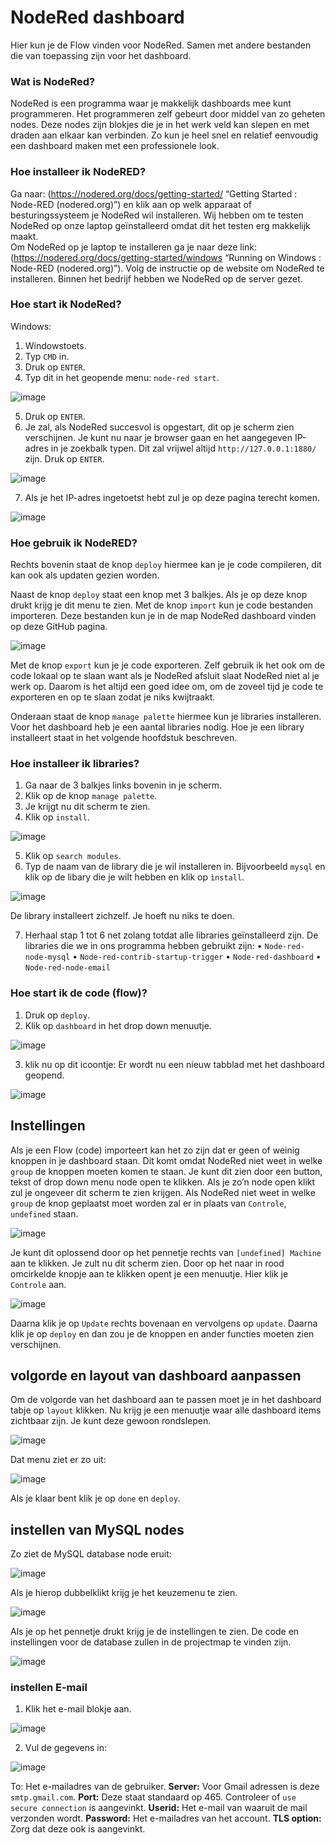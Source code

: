 # NodeRed dashboard
Hier kun je de Flow vinden voor NodeRed. Samen met andere bestanden die van toepassing zijn voor het dashboard. 


### Wat is NodeRed?
NodeRed is een programma waar je makkelijk dashboards mee kunt programmeren. Het programmeren zelf gebeurt door middel van zo geheten nodes. Deze nodes zijn blokjes die je in het werk veld kan slepen en met draden aan elkaar kan verbinden. Zo kun je heel snel en relatief eenvoudig een dashboard maken met een professionele look.  


### Hoe installeer ik NodeRED?
Ga naar: (https://nodered.org/docs/getting-started/ “Getting Started : Node-RED (nodered.org)”) en klik aan op welk apparaat of besturingssysteem je NodeRed wil installeren. Wij hebben om te testen NodeRed op onze laptop geïnstalleerd omdat dit het testen erg makkelijk maakt.  
Om NodeRed op je laptop te installeren ga je naar deze link: (https://nodered.org/docs/getting-started/windows “Running on Windows : Node-RED (nodered.org)”). Volg de instructie op de website om NodeRed te installeren. 
Binnen het bedrijf hebben we NodeRed op de server gezet. 
### Hoe start ik NodeRed?
Windows: 
1.	Windowstoets.
2.	Typ ```CMD``` in.
3.	Druk op ```ENTER```.
4.	Typ dit in het geopende menu: ```node-red start```. 

![image](https://user-images.githubusercontent.com/44370997/151350011-04970346-ebf7-4563-b301-7c7cb6b6420b.png)

5.	Druk op ```ENTER```. 
6.	Je zal, als NodeRed succesvol is opgestart, dit op je scherm zien verschijnen. Je kunt nu naar je browser gaan en het aangegeven IP-adres in je zoekbalk typen. Dit zal vrijwel altijd ```http://127.0.0.1:1880/``` zijn. Druk op ```ENTER```. 

![image](https://user-images.githubusercontent.com/44370997/151350175-297b5148-6ac0-49e2-91b4-df13d4feb183.png)

7.	Als je het IP-adres ingetoetst hebt zul je op deze pagina terecht komen. 

![image](https://user-images.githubusercontent.com/44370997/151350226-b3681f24-2a66-4617-88da-be5452a1fc2d.png)

### Hoe gebruik ik NodeRED?
Rechts bovenin staat de knop ```deploy``` hiermee kan je je code compileren, dit kan ook als updaten gezien worden. 

Naast de knop ```deploy``` staat een knop met 3 balkjes. Als je op deze knop drukt krijg je dit menu te zien. Met de knop ```import``` kun je code bestanden importeren. Deze bestanden kun je in de map NodeRed dashboard vinden op deze GitHub pagina. 

![image](https://user-images.githubusercontent.com/44370997/151350269-df588dbc-2283-4209-801e-42c9abd5274f.png)

Met de knop ```export``` kun je je code exporteren. Zelf gebruik ik het ook om de code lokaal op te slaan want als je NodeRed afsluit slaat NodeRed niet al je werk op. Daarom is het altijd een goed idee om, om de zoveel tijd je code te exporteren en op te slaan zodat je niks kwijtraakt.

Onderaan staat de knop ```manage palette``` hiermee kun je libraries installeren. Voor het dashboard heb je een aantal libraries nodig.   Hoe je een library installeert staat in het volgende hoofdstuk beschreven.


### Hoe installeer ik libraries?
1.	Ga naar de 3 balkjes links bovenin in je scherm. 
2.	Klik op de knop ```manage palette```.
3.	Je krijgt nu dit scherm te zien. 
4.	Klik op ```install```.

![image](https://user-images.githubusercontent.com/44370997/151350443-e767661e-c118-4187-aa5d-e232af21517c.png)

5.	Klik op ```search modules```.
6.	Typ de naam van de library die je wil installeren in. Bijvoorbeeld ```mysql``` en klik op de libary die je wilt hebben en klik op ```ìnstall```. 

![image](https://user-images.githubusercontent.com/44370997/151350632-fcd0a56f-642d-4770-8345-5bce5e390edc.png)
 
De library installeert zichzelf. Je hoeft nu niks te doen.

7.	Herhaal stap 1 tot 6 net zolang totdat alle libraries geïnstalleerd zijn. 
De libraries die we in ons programma hebben gebruikt zijn:
•	```Node-red-node-mysql```
•	```Node-red-contrib-startup-trigger```
•	```Node-red-dashboard```
•	```Node-red-node-email``` 


### Hoe start ik de code (flow)?
1.	Druk op ```deploy```.
2.	Klik op ```dashboard``` in het drop down menuutje. 

![image](https://user-images.githubusercontent.com/44370997/151350749-01a90627-a2e7-4477-8358-52db604a1068.png)

3.	klik nu op dit icoontje:
Er wordt nu een nieuw tabblad met het dashboard geopend. 

![image](https://user-images.githubusercontent.com/44370997/151350840-498adf34-eb15-4b15-a4b5-01f371173c01.png)


## Instellingen
Als je een Flow (code) importeert kan het zo zijn dat er geen of weinig knoppen in je dashboard staan. Dit komt omdat NodeRed niet weet in welke ```group``` de knoppen moeten komen te staan.
Je kunt dit zien door een button, tekst of drop down menu node open te klikken. Als je zo’n node open klikt zul je ongeveer dit scherm te zien krijgen. Als NodeRed niet weet in welke ```group``` de knop geplaatst moet worden zal er in plaats van ```Controle```, ```undefined``` staan. 

![image](https://user-images.githubusercontent.com/44370997/151350870-a8a88264-5db9-4bbf-9e33-30c2f0f5e57c.png) 
 
Je kunt dit oplossend door op het pennetje rechts van ```[undefined] Machine``` aan te klikken. Je zult nu dit scherm zien. Door op het naar in rood omcirkelde knopje aan te klikken opent je een menuutje. Hier klik je ```Controle``` aan. 

![image](https://user-images.githubusercontent.com/44370997/151350921-e009ecef-0023-4160-b7c9-633cbd148798.png)
 
Daarna klik je op ```Update``` rechts bovenaan en vervolgens op ```update```. 
Daarna klik je op ```deploy``` en dan zou je de knoppen en ander functies moeten zien verschijnen. 


## volgorde en layout van dashboard aanpassen
Om de volgorde van het dashboard aan te passen moet je in het dashboard tabje op ```layout``` klikken. Nu krijg je een menuutje waar alle dashboard items zichtbaar zijn. Je kunt deze gewoon rondslepen. 

![image](https://user-images.githubusercontent.com/44370997/151351010-677cb381-78d3-4467-b417-737c1a2d932c.png)

Dat menu ziet er zo uit:

![image](https://user-images.githubusercontent.com/44370997/151351031-2e40aad9-eb90-4bf3-afa1-2654fef2a5fd.png)
 
Als je klaar bent klik je op ```done``` en ```deploy```.

## instellen van MySQL nodes
Zo ziet de MySQL database node eruit:

![image](https://user-images.githubusercontent.com/44370997/151351182-d95fc89b-8c8b-4342-9fd7-4e5a1edb7470.png)
 
Als je hierop dubbelklikt krijg je het keuzemenu te zien.

![image](https://user-images.githubusercontent.com/44370997/151351248-cd5d2685-581d-469c-864b-488836359789.png)
 
Als je op het pennetje drukt krijg je de instellingen te zien. De code en instellingen voor de database zullen in de projectmap te vinden zijn. 

![image](https://user-images.githubusercontent.com/44370997/151351274-46c6f089-43f7-4539-8769-5f4cc9c7becf.png)


### instellen E-mail
1. Klik het e-mail blokje aan.

![image](https://user-images.githubusercontent.com/44370997/151351307-c59d787f-f630-493b-8313-05a18bff3cb4.png)

2. Vul de gegevens in:

![image](https://user-images.githubusercontent.com/44370997/151351409-84638f67-df5c-44d2-88a1-cfb8d2856fa2.png)

To: Het e-mailadres van de gebruiker.
**Server:** Voor Gmail adressen is deze ```smtp.gmail.com```.
**Port:** Deze staat standaard op 465. Controleer of ```use secure connection``` is aangevinkt. 
**Userid:** Het e-mail van waaruit de mail verzonden wordt.
**Password:** Het e-mailadres van het account.
**TLS option:** Zorg dat deze ook is aangevinkt. 
